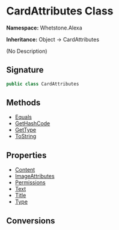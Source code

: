 # CardAttributes Class
**Namespace:** Whetstone.Alexa

**Inheritance:** Object → CardAttributes

(No Description)

## Signature
```csharp
public class CardAttributes
```
## Methods
- [Equals](CardAttributes/Equals.md)
- [GetHashCode](CardAttributes/GetHashCode.md)
- [GetType](CardAttributes/GetType.md)
- [ToString](CardAttributes/ToString.md)
## Properties
- [Content](CardAttributes/Content.md)
- [ImageAttributes](CardAttributes/ImageAttributes.md)
- [Permissions](CardAttributes/Permissions.md)
- [Text](CardAttributes/Text.md)
- [Title](CardAttributes/Title.md)
- [Type](CardAttributes/Type.md)
## Conversions

